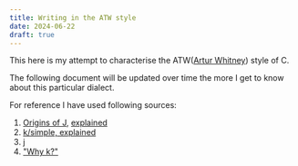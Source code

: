 ```yaml
---
title: Writing in the ATW style
date: 2024-06-22
draft: true
---
```


This here is my attempt to characterise the ATW([Artur Whitney](<https://en.wikipedia.org/wiki/Arthur_Whitney_(computer_scientist)>)) style of C.

The following document will be updated over time the more I get to know about
this particular dialect.

For reference I have used following sources:

1. [Origins of J](https://www.jsoftware.com/ioj/iojATW.htm), [explained](https://github.com/kelas/ooj)
2. [k/simple, explained](https://github.com/kparc/ksimple/)
3. [j](https://github.com/cratelyn/j)
4. ["Why k?"](https://xpqz.github.io/kbook/Introduction.html)
